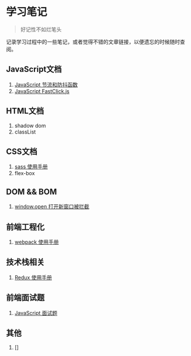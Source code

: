 # 学习笔记

> 好记性不如烂笔头

记录学习过程中的一些笔记，或者觉得不错的文章链接，以便遗忘的时候随时查阅。



## JavaScript文档

1. [JavaScript 节流和防抖函数](./javascript/throttle-debounce.md)
2. [JavaScript FastClick.js](./javascript/fast-click.md)

## HTML文档

1. shadow dom
2. classList

## CSS文档

1. [sass 使用手册](./css/sass.md)
2. flex-box

## DOM && BOM

1. [window.open 打开新窗口被拦截](./dom/window-open.md)

## 前端工程化

1. [webpack 使用手册](./frontend-projected/webpack.md)

## 技术栈相关
1. [Redux 使用手册](./web-frame/redux.md)

## 前端面试题

1. [JavaScript 面试题](/interview-questions/javascript.md)

## 其他

1. []
